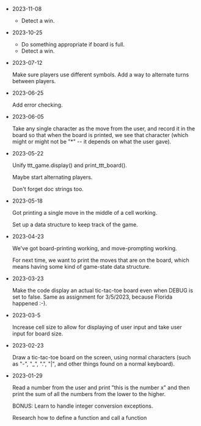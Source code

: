 * 2023-11-08

  - Detect a win.

* 2023-10-25

  - Do something appropriate if board is full.
  - Detect a win.

* 2023-07-12

  Make sure players use different symbols.
  Add a way to alternate turns between players.

* 2023-06-25

  Add error checking.

* 2023-06-05

  Take any single character as the move from the user, and record it
  in the board so that when the board is printed, we see that
  character (which might or might not be "*" -- it depends on what the
  user gave).

* 2023-05-22

  Unify ttt_game.display() and print_ttt_board().

  Maybe start alternating players.

  Don't forget doc strings too.

* 2023-05-18

  Got printing a single move in the middle of a cell working.
  
  Set up a data structure to keep track of the game.


* 2023-04-23

  We've got board-printing working, and move-prompting working.

  For next time, we want to print the moves that are on the board,
  which means having some kind of game-state data structure.

* 2023-03-23
  
  Make the code display an actual tic-tac-toe board even when DEBUG is set to false.
  Same as assignment for 3/5/2023, because Florida happened :-).

* 2023-03-5 

  Increase cell size to allow for displaying of user input and take user input for board size.

* 2023-02-23

  Draw a tic-tac-toe board on the screen, using normal characters (such
  as "-", "_", ".", "|", and other things found on a normal keyboard).

* 2023-01-29

  Read a number from the user and print "this is the number x" and then print the sum of all the numbers from the lower to the higher. 

  BONUS: Learn to handle integer conversion exceptions.

  Research how to define a function and call a function